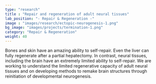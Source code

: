 ```yaml
---
type: "research"
title : "Repair and regeneration of adult neural tissues"
lab_position: "- Repair & Regeneration -"
image : "images/research/ectopic-neurogenesis-1.png"
bg_image: "images/projects/termination-1.png"
category: "Repair & Regeneration"
weight: 40
---
```

Bones and skin have an amazing ability to self-repair. Even the liver can fully regenerate after a partial hepatectomy. In contrast, neural tissues, including the brain have an extremely limited ability to self-repair. We are working to understand the limited regenerative capacity of adult neural tissues and on developing methods to remake brain structures through reinitiation of developmental neurogenesis.
